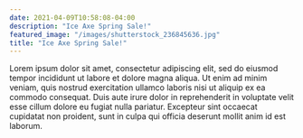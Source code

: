 ```yaml
---
date: 2021-04-09T10:58:08-04:00
description: "Ice Axe Spring Sale!"
featured_image: "/images/shutterstock_236845636.jpg"
title: "Ice Axe Spring Sale!"
---
```


Lorem ipsum dolor sit amet, consectetur adipiscing elit, sed do eiusmod tempor incididunt ut labore et dolore magna aliqua. Ut enim ad minim veniam, quis nostrud exercitation ullamco laboris nisi ut aliquip ex ea commodo consequat. Duis aute irure dolor in reprehenderit in voluptate velit esse cillum dolore eu fugiat nulla pariatur. Excepteur sint occaecat cupidatat non proident, sunt in culpa qui officia deserunt mollit anim id est laborum.